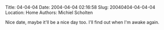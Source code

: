 Title: 04-04-04
Date: 2004-04-04 02:16:58
Slug: 20040404-04-04-04
Location: Home
Authors: Michiel Scholten

<p>Nice date, maybe it'll be a nice day too. I'll find out when I'm awake again.</p>